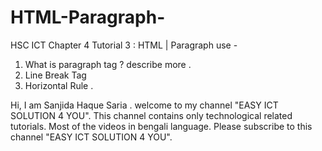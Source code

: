 # HTML-Paragraph-
HSC ICT Chapter 4 Tutorial 3 : HTML | Paragraph   use - 
1. What is paragraph tag ? describe  more . 
2. Line Break Tag  
3. Horizontal Rule . 

Hi,  I am Sanjida Haque Saria .
welcome to my channel "EASY ICT SOLUTION 4  YOU". 
This channel contains only technological related tutorials.
Most of the videos in bengali language. Please subscribe to this channel "EASY ICT SOLUTION 4 YOU".
